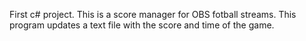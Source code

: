 First c# project. This is a score manager for OBS fotball streams. This program updates a text file with the score and time of the game.